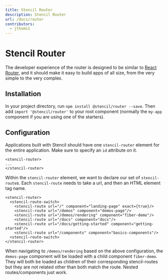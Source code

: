 ```yaml
---
title: Stencil Router
description: Stencil Router
url: /docs/router
contributors:
  - jthoms1
---
```


# Stencil Router

The developer experience of the router is designed to be similar to [React Router](https://reacttraining.com/react-router/), and it should make it easy to build apps of all size, from the very simple to the very complex.

## Installation

In your project directory, run `npm install @stencil/router --save`.
Then add `import '@stencil/router'` to your root component (normally the `my-app` component if you are using one of the starters).

## Configuration

Applications built with Stencil should have one `stencil-router` element for the entire application. Make sure to specify an `id` attribute on it.

```tsx
<stencil-router>
...
</stencil-router>
```

Within the `stencil-router` element, we want to declare our set of `stencil-route`s. Each `stencil-route` needs to take a url, and then an HTML element tag name.

```tsx
<stencil-router>
  <stencil-route-switch>
    <stencil-route url="/" component="landing-page" exact={true}/>
    <stencil-route url="/demos" component="demos-page"/>
    <stencil-route url="/demos/rendering" component="fiber-demo"/>
    <stencil-route url="/docs" component="docs"/>
    <stencil-route url="/docs/getting-started" component="getting-started"/>
    <stencil-route url="/components" component="basics-components"/>
  <stencil-route-switch>
</stencil-router>
```

When navigating to `/demos/rendering` based on the above configuration, the `demos-page` component will be loaded with a child component `fiber-demo`. They will both be loaded as children of their corresponding stencil-routes but they are not related other than both match the route. Nested routes/components just work.
